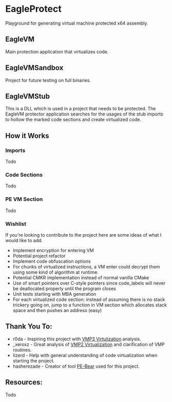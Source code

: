 # EagleProtect

Playground for generating virtual machine protected x64 assembly.

## EagleVM

Main protection application that virtualizes code.

## EagleVMSandbox

Project for future testing on full binaries.

## EagleVMStub

This is a DLL which is used in a project that needs to be protected. The EagleVM protector application searches for the usages of the stub imports to hollow the marked code sections and create virtualized code.

## How it Works

### Imports

Todo

### Code Sections

Todo

### PE VM Section

Todo

### Wishlist 
If you're looking to contribute to the project here are some ideas of what I would like to add.
- Implement encryption for entering VM 
- Potential project refactor
- Implement code obfuscation options
- For chunks of virtualized instructions, a VM enter could decrypt them using some kind of algorithm at runtime.
- Potential CMKR implementation instead of normal vanilla CMake
- Use of smart pointers over C-style pointers since code_labels will never be deallocated properly until the program closes
- Unit tests starting with MBA generation
- For each virtualized code section: instead of assuming there is no stack trickery going on, jump to a function in VM section which allocates stack space and then pushes an address (easy)

## Thank You To:

- r0da - Inspiring this project with [VMP3 Virtulization](https://whereisr0da.github.io/blog/posts/2021-02-16-vmp-3/) analysis.
- _xeroxz - Great analysis of [VMP2 Virtualization](https://back.engineering/17/05/2021/) and clarification of VMP routines.
- Iizerd - Help with general understanding of code virtualization when starting the project.
- hasherezade - Creator of tool [PE-Bear](https://github.com/hasherezade/pe-bear-releases) used for this project.

## Resources:
Todo